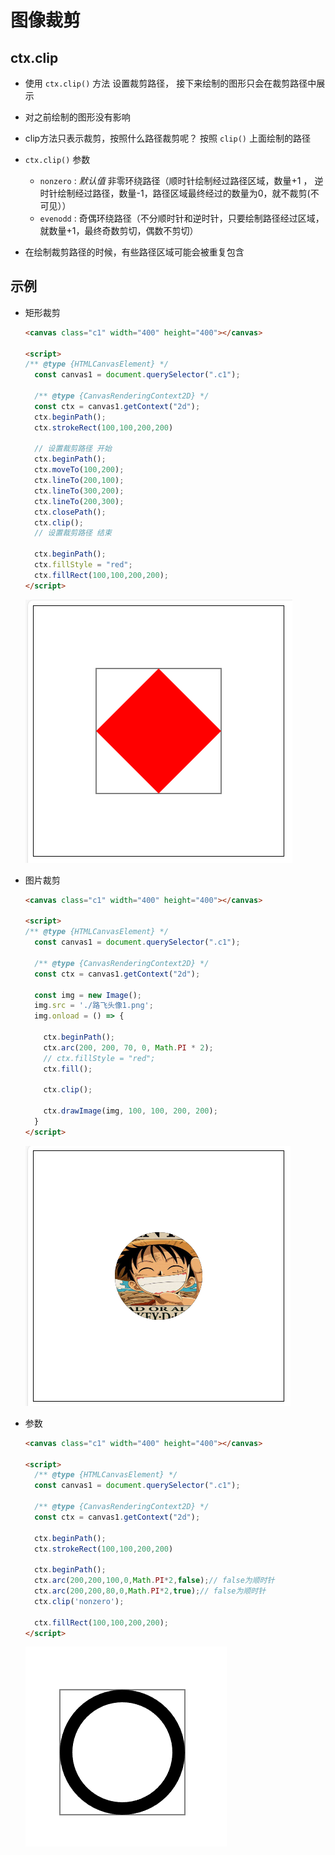 # 图像裁剪

## ctx.clip

+ 使用 `ctx.clip()` 方法 设置裁剪路径， 接下来绘制的图形只会在裁剪路径中展示
+ 对之前绘制的图形没有影响

+ clip方法只表示裁剪，按照什么路径裁剪呢？ 按照 `clip()` 上面绘制的路径

+ `ctx.clip()` 参数

  + `nonzero` : *默认值* 非零环绕路径（顺时针绘制经过路径区域，数量+1 ， 逆时针绘制经过路径，数量-1，路径区域最终经过的数量为0，就不裁剪(不可见））
  + `evenodd` : 奇偶环绕路径（不分顺时针和逆时针，只要绘制路径经过区域，就数量+1，最终奇数剪切，偶数不剪切）

+ 在绘制裁剪路径的时候，有些路径区域可能会被重复包含

## 示例

+ 矩形裁剪

  ```html
  <canvas class="c1" width="400" height="400"></canvas>

  <script>
  /** @type {HTMLCanvasElement} */
    const canvas1 = document.querySelector(".c1");

    /** @type {CanvasRenderingContext2D} */
    const ctx = canvas1.getContext("2d");
    ctx.beginPath();
    ctx.strokeRect(100,100,200,200)

    // 设置裁剪路径 开始
    ctx.beginPath();
    ctx.moveTo(100,200);
    ctx.lineTo(200,100);
    ctx.lineTo(300,200);
    ctx.lineTo(200,300);
    ctx.closePath();
    ctx.clip();
    // 设置裁剪路径 结束

    ctx.beginPath();
    ctx.fillStyle = "red";
    ctx.fillRect(100,100,200,200);
  </script>
  ```

  ![clip裁剪](./../images/clip裁剪.png)

+ 图片裁剪

  ```html
  <canvas class="c1" width="400" height="400"></canvas>

  <script>
  /** @type {HTMLCanvasElement} */
    const canvas1 = document.querySelector(".c1");

    /** @type {CanvasRenderingContext2D} */
    const ctx = canvas1.getContext("2d");

    const img = new Image();
    img.src = './路飞头像1.png';
    img.onload = () => {

      ctx.beginPath();
      ctx.arc(200, 200, 70, 0, Math.PI * 2);
      // ctx.fillStyle = "red";
      ctx.fill();

      ctx.clip();

      ctx.drawImage(img, 100, 100, 200, 200);
    }
  </script>
  ```

  ![clip图片裁剪](../images/clip图片裁剪.png)

+ 参数

  ```html
  <canvas class="c1" width="400" height="400"></canvas>

  <script>
    /** @type {HTMLCanvasElement} */
    const canvas1 = document.querySelector(".c1");

    /** @type {CanvasRenderingContext2D} */
    const ctx = canvas1.getContext("2d");

    ctx.beginPath();
    ctx.strokeRect(100,100,200,200)

    ctx.beginPath();
    ctx.arc(200,200,100,0,Math.PI*2,false);// false为顺时针
    ctx.arc(200,200,80,0,Math.PI*2,true);// false为顺时针
    ctx.clip('nonzero');

    ctx.fillRect(100,100,200,200);
  </script>
  ```

  ![clip参数](../images/clip参数.png)
